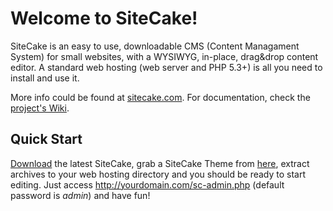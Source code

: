 Welcome to SiteCake!
====================

SiteCake is an easy to use, downloadable CMS (Content Managament System) for small websites, with a WYSIWYG, in-place, drag&drop content editor.
A standard web hosting (web server and PHP 5.3+) is all you need to install and use it.

More info could be found at [sitecake.com](http://sitecake.com). For documentation, check the [project's Wiki](http://github.com/sitecake/sitecake/wiki).

## Quick Start

[Download](https://github.com/sitecake/sitecake/downloads) the latest SiteCake, grab a SiteCake Theme from 
[here](http://github.com/sitecake/sitecake-themes/downloads), extract archives to your web hosting directory and you 
should be ready to start editing. Just access http://yourdomain.com/sc-admin.php (default password is _admin_) and have fun!


